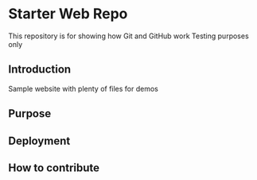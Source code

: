 # Starter Web Repo

This repository is for showing how Git and GitHub work
Testing purposes only

## Introduction

Sample website with plenty of files for demos

## Purpose

## Deployment

## How to contribute